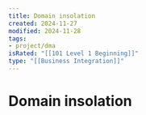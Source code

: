 ```yaml
---
title: Domain insolation
created: 2024-11-27
modified: 2024-11-28
tags: 
- project/dma
isRated: "[[101 Level 1 Beginning]]"
type: "[[Business Integration]]"
---
```

# Domain insolation
